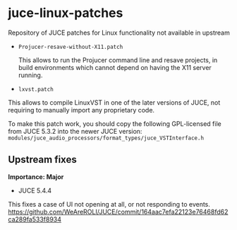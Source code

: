# juce-linux-patches
Repository of JUCE patches for Linux functionality not available in upstream

- `Projucer-resave-without-X11.patch`
  
  This allows to run the Projucer command line and resave projects, in build environments which cannot depend on having the X11 server running.

- `lxvst.patch`

This allows to compile LinuxVST in one of the later versions of JUCE, not requiring to manually import any proprietary code.

To make this patch work, you should copy the following GPL-licensed file from JUCE 5.3.2 into the newer JUCE version:
`modules/juce_audio_processors/format_types/juce_VSTInterface.h`

## Upstream fixes

**Importance: Major**

- JUCE 5.4.4

This fixes a case of UI not opening at all, or not responding to events.
https://github.com/WeAreROLI/JUCE/commit/164aac7efa22123e76468fd62ca289fa533f8934
